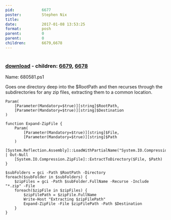 ```yaml
---
pid:            6677
poster:         Stephen Nix
title:          
date:           2017-01-08 13:53:25
format:         posh
parent:         0
parent:         0
children:       6679,6678
---
```


# 

### [download](6677.ps1) - children: [6679](6679.md), [6678](6678.md)

Name: 680581.ps1

Goes one directory deep into the $RootPath and then recurses through the subdirectories for any zip files, extracting them to a common location.

```posh
Param(
    [Parameter(Mandatory=$true)][string]$RootPath,
    [Parameter(Mandatory=$true)][string]$Destination
)

function Expand-ZipFile {
    Param(
        [Parameter(Mandatory=$true)][string]$File,
        [Parameter(Mandatory=$true)][string]$Path
    )
    [System.Reflection.Assembly]::LoadWithPartialName("System.IO.Compression.FileSystem") | Out-Null
    [System.IO.Compression.ZipFile]::ExtractToDirectory($File, $Path)
}

$subFolders = gci -Path $RootPath -Directory
foreach($subFolder in $subFolders) {
    $zipFiles = gci -Path $subFolder.FullName -Recurse -Include "*.zip" -File
    foreach($zipFile in $zipFiles) {
        $zipFilePath = $zipFile.FullName
        Write-Host "Extracting $zipFilePath"
        Expand-ZipFile -File $zipFilePath -Path $Destination
    }
}
```
